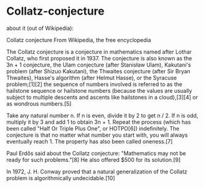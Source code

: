 Collatz-conjecture
==================

about it (out of Wikipedia):

Collatz conjecture
From Wikipedia, the free encyclopedia

The Collatz conjecture is a conjecture in mathematics named after Lothar Collatz, who first proposed it in 1937. The conjecture is also known as the 3n + 1 conjecture, the Ulam conjecture (after Stanisław Ulam), Kakutani's problem (after Shizuo Kakutani), the Thwaites conjecture (after Sir Bryan Thwaites), Hasse's algorithm (after Helmut Hasse), or the Syracuse problem;[1][2] the sequence of numbers involved is referred to as the hailstone sequence or hailstone numbers (because the values are usually subject to multiple descents and ascents like hailstones in a cloud),[3][4] or as wondrous numbers.[5]

Take any natural number n. If n is even, divide it by 2 to get n / 2. If n is odd, multiply it by 3 and add 1 to obtain 3n + 1. Repeat the process (which has been called "Half Or Triple Plus One", or HOTPO[6]) indefinitely. The conjecture is that no matter what number you start with, you will always eventually reach 1. The property has also been called oneness.[7]

Paul Erdős said about the Collatz conjecture: "Mathematics may not be ready for such problems."[8] He also offered $500 for its solution.[9]

In 1972, J. H. Conway proved that a natural generalization of the Collatz problem is algorithmically undecidable.[10]

